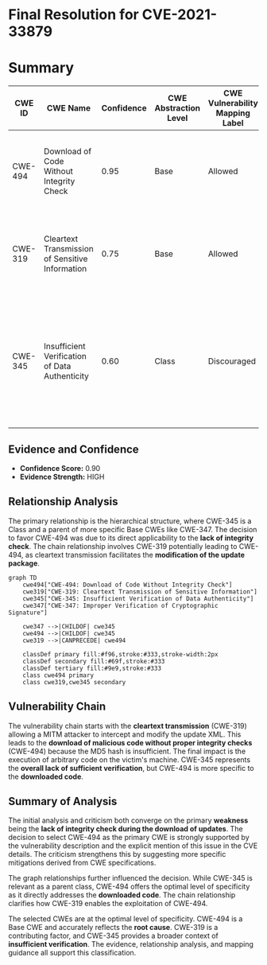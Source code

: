 # Final Resolution for CVE-2021-33879

# Summary
| CWE ID | CWE Name | Confidence | CWE Abstraction Level | CWE Vulnerability Mapping Label | CWE-Vulnerability Mapping Notes |
|---|---|---|---|---|---|
| CWE-494 | Download of Code Without Integrity Check | 0.95 | Base | Allowed | Primary CWE. The software downloads executable code without verifying its integrity. |
| CWE-319 | Cleartext Transmission of Sensitive Information | 0.75 | Base | Allowed | Secondary CWE. Updates are downloaded over HTTP, which is an insecure channel. |
| CWE-345 | Insufficient Verification of Data Authenticity | 0.60 | Class | Discouraged | Secondary CWE. The product does not sufficiently verify the origin or authenticity of data, in a way that causes it to accept invalid data. |

## Evidence and Confidence

*   **Confidence Score:** 0.90
*   **Evidence Strength:** HIGH

## Relationship Analysis
The primary relationship is the hierarchical structure, where CWE-345 is a Class and a parent of more specific Base CWEs like CWE-347. The decision to favor CWE-494 was due to its direct applicability to the **lack of integrity check**. The chain relationship involves CWE-319 potentially leading to CWE-494, as cleartext transmission facilitates the **modification of the update package**.

```mermaid
graph TD
    cwe494["CWE-494: Download of Code Without Integrity Check"]
    cwe319["CWE-319: Cleartext Transmission of Sensitive Information"]
    cwe345["CWE-345: Insufficient Verification of Data Authenticity"]
    cwe347["CWE-347: Improper Verification of Cryptographic Signature"]
    
    cwe347 -->|CHILDOF| cwe345
    cwe494 -->|CHILDOF| cwe345
    cwe319 -->|CANPRECEDE| cwe494
    
    classDef primary fill:#f96,stroke:#333,stroke-width:2px
    classDef secondary fill:#69f,stroke:#333
    classDef tertiary fill:#9e9,stroke:#333
    class cwe494 primary
    class cwe319,cwe345 secondary
```

## Vulnerability Chain
The vulnerability chain starts with the **cleartext transmission** (CWE-319) allowing a MITM attacker to intercept and modify the update XML. This leads to the **download of malicious code without proper integrity checks** (CWE-494) because the MD5 hash is insufficient. The final impact is the execution of arbitrary code on the victim's machine. CWE-345 represents the **overall lack of sufficient verification**, but CWE-494 is more specific to the **downloaded code**.

## Summary of Analysis
The initial analysis and criticism both converge on the primary **weakness** being the **lack of integrity check during the download of updates**. The decision to select CWE-494 as the primary CWE is strongly supported by the vulnerability description and the explicit mention of this issue in the CVE details. The criticism strengthens this by suggesting more specific mitigations derived from CWE specifications.

The graph relationships further influenced the decision. While CWE-345 is relevant as a parent class, CWE-494 offers the optimal level of specificity as it directly addresses the **downloaded code**. The chain relationship clarifies how CWE-319 enables the exploitation of CWE-494.

The selected CWEs are at the optimal level of specificity. CWE-494 is a Base CWE and accurately reflects the **root cause**. CWE-319 is a contributing factor, and CWE-345 provides a broader context of **insufficient verification**. The evidence, relationship analysis, and mapping guidance all support this classification.